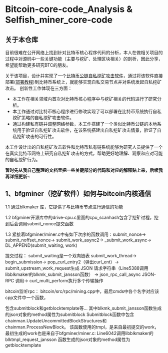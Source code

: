 # Bitcoin-core-code_Analysis & Selfish_miner_core-code
## 关于本仓库
目前很难在公开网络上找到针对比特币核心程序代码的分析，本人在做相关项目的过程中对源码中一些关键功能（主要与挖矿、处理区块相关）的剖析，因此分享，希望能帮助更多研究BTC的朋友。

关于该项目，设计并实现了一个[比特币公链自私挖矿攻击软件](https://github.com/5bNeon/Bitcoin-core-code_Analysis_and_Selfish_miner_core-code/tree/main/bitcoin_selfish)，通过将该软件直接部署([部署教程](https://github.com/5bNeon/Bitcoin-core-code_Analysis_and_Selfish_miner_core-code/tree/main/DEPLOY_DOC.md))到比特币系统上，就能够实现自私交易节点并对系统发起自私挖矿攻击。
创新性工作体现在三方面：
* 本工作在相关领域内首次对比特币核心程序中与挖矿相关的代码进行了研究分析。
* 本工作通过对比特币核心程序进行修改实现了可以部署在比特币系统执行自私挖矿策略的自私挖矿攻击软件。
* 通过构建私有链并调整网络参数，本工作搭建了一个类似比特币公链的本地系统用于验证自私挖矿攻击软件，在该系统搭建出自私挖矿攻击情景，验证了自私挖矿攻击的可行性。

本工作设计出的自私挖矿攻击软件和比特币私有链系统能够为研究人员提供了一个在真实比特币网络上研究自私挖矿攻击的方式，帮助更好地理解、观察和应对可能的自私挖矿行为。


**暂时先从我自己整理的文档里把一些关键部分的代码和对应的解释贴上来，后续我再详细更新~**

## 1、bfgminer（挖矿软件）如何与bitcoin内核通信
1.1 通过blkmaker 库，它提供了与比特币节点进行通信的功能

1.2 bfgminer开源库中的drive-cpu.c里面的cpu_scanhash包含了挖矿过程，挖到后会调用submit_nonce提交函数

1.3 紧接着bfgminer/miner.c中有如下次序的函数调用：submit_nonce-> submit_noffset_nonce-> submit_work_async2-> _submit_work_async-> DL_APPEND(submit_waiting, work)

提交过程：
submit_waiting是一个双向链表
submit_work_thread-> begin_submission-> pop_curl_entry2（弹出curl_ent）-> submit_upstream_work_request生成 JSON 请求字符串（Line5388调用libblkmaker的blkmk_submit_jansson函数） ->
json_rpc_call_async JSON-RPC 调用->
curl_multi_perform执行多个传输操作

bitcoin监听rpc：
bitcoin/src/rpc/mining.cpp中，最后cmds中各个名字对应该cpp文件中一个函数，

包含submitblock和getblocktemplate等...
其中blkmk_submit_jansson函数生成的json对象的method属性为submitblock
Submitblock函数中包含
chainman.UpdateUncommittedBlockStructures和
chainman.ProcessNewBlock。
该函数使用的tmpl，是来自最初提交的work，最初生成的work也是来自于bfgminer/miner.c: Line6042调用libblkmaker的blktmpl_request_jansson
函数生成的json对象的method属性为getblocktemplate
